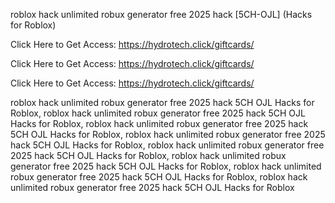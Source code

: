 roblox hack unlimited robux generator free 2025 hack [5CH-OJL] (Hacks for Roblox)

Click Here to Get Access: https://hydrotech.click/giftcards/

Click Here to Get Access: https://hydrotech.click/giftcards/

Click Here to Get Access: https://hydrotech.click/giftcards/

roblox hack unlimited robux generator free 2025 hack 5CH OJL Hacks for Roblox, roblox hack unlimited robux generator free 2025 hack 5CH OJL Hacks for Roblox, roblox hack unlimited robux generator free 2025 hack 5CH OJL Hacks for Roblox, roblox hack unlimited robux generator free 2025 hack 5CH OJL Hacks for Roblox, roblox hack unlimited robux generator free 2025 hack 5CH OJL Hacks for Roblox, roblox hack unlimited robux generator free 2025 hack 5CH OJL Hacks for Roblox, roblox hack unlimited robux generator free 2025 hack 5CH OJL Hacks for Roblox, roblox hack unlimited robux generator free 2025 hack 5CH OJL Hacks for Roblox
